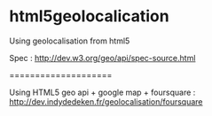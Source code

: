 html5geolocalication
====================

Using geolocalisation from html5

Spec : <a href="http://dev.w3.org/geo/api/spec-source.html">http://dev.w3.org/geo/api/spec-source.html</a>

====================

Using HTML5 geo api + google map + foursquare : <a href="http://dev.indydedeken.fr/geolocalisation/foursquare/">http://dev.indydedeken.fr/geolocalisation/foursquare</a>